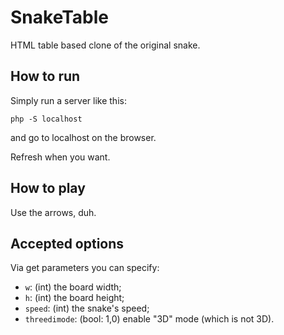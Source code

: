 # SnakeTable

HTML table based clone of the original snake.

## How to run

Simply run a server like this:

`php -S localhost`

and go to localhost on the browser.

Refresh when you want.

## How to play

Use the arrows, duh.

## Accepted options

Via get parameters you can specify:

* `w`: (int) the board width;
* `h`: (int) the board height;
* `speed`: (int) the snake's speed;
* `threedimode`: (bool: 1,0) enable "3D" mode (which is not 3D).